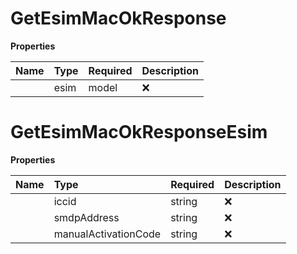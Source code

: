 # GetEsimMacOkResponse



**Properties**

| Name | Type | Required | Description |
| :-------- | :----------| :----------| :----------|
    | esim | model | ❌ |  |

# GetEsimMacOkResponseEsim



**Properties**

| Name | Type | Required | Description |
| :-------- | :----------| :----------| :----------|
    | iccid | string | ❌ | ID of the eSIM |
    | smdpAddress | string | ❌ | SM-DP+ Address |
    | manualActivationCode | string | ❌ | The manual activation code |



